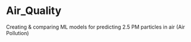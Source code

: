 # Air_Quality
Creating & comparing ML models for predicting 2.5 PM particles in air (Air Pollution) 
